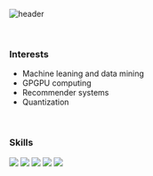 ![header](https://capsule-render.vercel.app/api?type=waving&color=timeAuto&height=300&section=header&text=Printf("Hello%20:)"\)&fontSize=90)

<br>

### Interests
* Machine leaning and data mining
* GPGPU computing
* Recommender systems
* Quantization

<br>

### Skills
<img src = "https://img.shields.io/badge/C++-00599C?style=flat-square&logo=c%2B%2B&logoColor=white&link=https://dillinger.io/"> <img src = "https://img.shields.io/badge/CUDA-76B900?style=flat-square&logo=NVIDIA&logoColor=white&link=https://dillinger.io/">
<img src = "https://img.shields.io/badge/Python-3776AB?style=flat-square&logo=Python&logoColor=white&link=https://dillinger.io/">
<img src = "https://img.shields.io/badge/Android-3DDC84?style=flat-square&logo=Android&logoColor=white&link=https://dillinger.io/">
<img src = "https://img.shields.io/badge/Mysql-4479A1?style=flat-square&logo=MySQL&logoColor=white&link=https://dillinger.io/">

<br>
